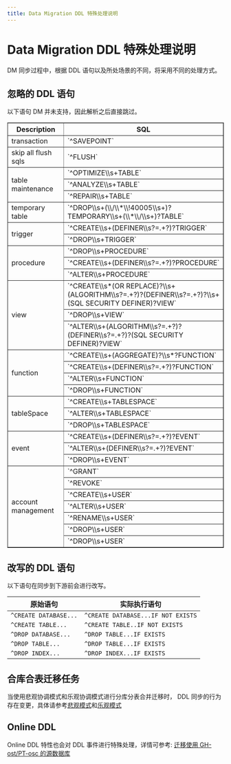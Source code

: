 ```yaml
---
title: Data Migration DDL 特殊处理说明
---
```


# Data Migration DDL 特殊处理说明

DM 同步过程中，根据 DDL 语句以及所处场景的不同，将采用不同的处理方式。

## 忽略的 DDL 语句

以下语句 DM 并未支持，因此解析之后直接跳过。

<table border="1">
    <tr>
        <th>Description</th>
        <th>SQL</th>
    </tr>
    <tr>
        <td>transaction</td>
        <td>`^SAVEPOINT`</td>
    </tr>
    <tr>
        <td>skip all flush sqls</td>
        <td>`^FLUSH`</td>
    </tr>
    <tr>
        <td rowspan="3">table maintenance</td>
        <td>`^OPTIMIZE\\s+TABLE`</td>
    </tr>
    <tr>
        <td>`^ANALYZE\\s+TABLE`</td>
    </tr>
    <tr>
        <td>`^REPAIR\\s+TABLE`</td>
    </tr>
    <tr>
        <td>temporary table</td>
        <td>`^DROP\\s+(\\/\\*\\!40005\\s+)?TEMPORARY\\s+(\\*\\/\\s+)?TABLE`</td>
    </tr>
    <tr>
        <td rowspan="2">trigger</td>
        <td>`^CREATE\\s+(DEFINER\\s?=.+?)?TRIGGER`</td>
    </tr>
    <tr>
        <td>`^DROP\\s+TRIGGER`</td>
    </tr>
    <tr>
        <td rowspan="3">procedure</td>
        <td>`^DROP\\s+PROCEDURE`</td>
    </tr>
    <tr>
        <td>`^CREATE\\s+(DEFINER\\s?=.+?)?PROCEDURE`</td>
    </tr>
    <tr>
        <td>`^ALTER\\s+PROCEDURE`</td>
    </tr>
    <tr>
        <td rowspan="3">view</td>
        <td>`^CREATE\\s*(OR REPLACE)?\\s+(ALGORITHM\\s?=.+?)?(DEFINER\\s?=.+?)?\\s+(SQL SECURITY DEFINER)?VIEW`</td>
    </tr>
    <tr>
        <td>`^DROP\\s+VIEW`</td>
    </tr>
    <tr>
        <td>`^ALTER\\s+(ALGORITHM\\s?=.+?)?(DEFINER\\s?=.+?)?(SQL SECURITY DEFINER)?VIEW`</td>
    </tr>
    <tr>
        <td rowspan="4">function</td>
        <td>`^CREATE\\s+(AGGREGATE)?\\s*?FUNCTION`</td>
    </tr>
    <tr>
        <td>`^CREATE\\s+(DEFINER\\s?=.+?)?FUNCTION`</td>
    </tr>
    <tr>
        <td>`^ALTER\\s+FUNCTION`</td>
    </tr>
    <tr>
        <td>`^DROP\\s+FUNCTION`</td>
    </tr>
    <tr>
        <td rowspan="3">tableSpace</td>
        <td>`^CREATE\\s+TABLESPACE`</td>
    </tr>
    <tr>
        <td>`^ALTER\\s+TABLESPACE`</td>
    </tr>
    <tr>
        <td>`^DROP\\s+TABLESPACE`</td>
    </tr>
    <tr>
        <td rowspan="3">event</td>
        <td>`^CREATE\\s+(DEFINER\\s?=.+?)?EVENT`</td>
    </tr>
    <tr>
        <td>`^ALTER\\s+(DEFINER\\s?=.+?)?EVENT`</td>
    </tr>
    <tr>
        <td>`^DROP\\s+EVENT`</td>
    </tr>
    <tr>
        <td rowspan="7">account management</td>
        <td>`^GRANT`</td>
    </tr>
    <tr>
        <td>`^REVOKE`</td>
    </tr>
    <tr>
        <td>`^CREATE\\s+USER`</td>
    </tr>
    <tr>
        <td>`^ALTER\\s+USER`</td>
    </tr>
    <tr>
        <td>`^RENAME\\s+USER`</td>
    </tr>
    <tr>
        <td>`^DROP\\s+USER`</td>
    </tr>
    <tr>
        <td>`^DROP\\s+USER`</td>
    </tr>
</table>

## 改写的 DDL 语句

以下语句在同步到下游前会进行改写。

|原始语句|实际执行语句|
|-|-|
|`^CREATE DATABASE...`|`^CREATE DATABASE...IF NOT EXISTS`|
|`^CREATE TABLE...`|`^CREATE TABLE..IF NOT EXISTS`|
|`^DROP DATABASE...`|`^DROP TABLE...IF EXISTS`|
|`^DROP TABLE...`|`^DROP TABLE...IF EXISTS`|
|`^DROP INDEX...`|`^DROP INDEX...IF EXISTS`|

## 合库合表迁移任务

当使用悲观协调模式和乐观协调模式进行分库分表合并迁移时， DDL 同步的行为存在变更，具体请参考[悲观模式](/dm/feature-shard-merge-pessimistic.md)和[乐观模式](/dm/feature-shard-merge-optimistic.md)

## Online DDL

Online DDL 特性也会对 DDL 事件进行特殊处理，详情可参考: [迁移使用 GH-ost/PT-osc 的源数据库](/dm/feature-online-ddl.md)
